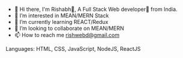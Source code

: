 - 👋 Hi there, I'm Rishabh👦,
A Full Stack Web developer🎯 from India.
- 👀 I’m interested in MEAN/MERN Stack
- 🌱 I’m currently learning REACT/Redux
- 💞️ I’m looking to collaborate on MEAN/MERN
- 📫 How to reach me rishwebd@gmail.com

Languages:
HTML, CSS, JavaScript, NodeJS, ReactJS

      
<!---
webrish/webrish is a ✨ special ✨ repository because its `README.md` (this file) appears on your GitHub profile.
You can click the Preview link to take a look at your changes.
--->
